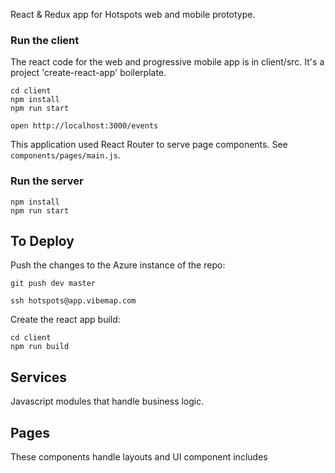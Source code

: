 React & Redux app for Hotspots web and mobile prototype. 

### Run the client
The react code for the web and progressive mobile app is in client/src. It's a project 'create-react-app' boilerplate. 

    cd client
    npm install
    npm run start

    open http://localhost:3000/events

This application used React Router to serve page components. See `components/pages/main.js`. 

### Run the server

    npm install
    npm run start


## To Deploy
Push the changes to the Azure instance of the repo: 

    git push dev master
    
    ssh hotspots@app.vibemap.com

Create the react app build: 

    cd client
    npm run build

## Services
Javascript modules that handle business logic. 

## Pages
These components handle layouts and UI component includes

